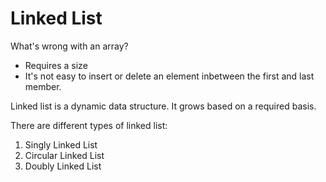 # Linked List

What's wrong with an array?

- Requires a size
- It's not easy to insert or delete an element inbetween the first and last member.

Linked list is a dynamic data structure. It grows based on a required basis.

There are different types of linked list:
1. Singly Linked List
2. Circular Linked List
3. Doubly Linked List